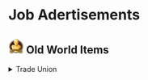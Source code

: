 # Job Adertisements

## <img src="./doc/archeological/icon_museum.png" width="30" /> Old World Items

<details>
  <summary> Trade Union</summary>

- <details>
  <summary> Forestry</summary>

  - <img src="./doc/archeological/icon_journal_archeological.png" width="20" /> "Common/Uncommon/Rare"

    - <img src="./doc/job_adertisements/forestry/icon_worker_104.png" width="20" /> Lumberjack
    - <img src="./doc/job_adertisements/forestry/icon_shepherd_507.png" width="20" /> Poacher
    - <img src="./doc/job_adertisements/forestry/icon_worker_211.png" width="20" /> Burner

    - <img src="./doc/job_adertisements/forestry/icon_farmer_201_b.png" width="20" /> Forester
    - <img src="./doc/job_adertisements/forestry/icon_shepherd_514.png" width="20" /> Trapper
    - <img src="./doc/job_adertisements/forestry/icon_worker_413.png" width="20" /> Joiner
    - <img src="./doc/job_adertisements/forestry/icon_worker_404.png" width="20" /> Kilnkeeper
    - <img src="./doc/job_adertisements/forestry/icon_worker_208.png" width="20" /> Iron Founder
     _____
    - <img src="./doc/job_adertisements/forestry/icon_explorer_716.png" width="20" /> Park Ranger
    - <img src="./doc/job_adertisements/forestry/icon_hunter_native.png" width="20" /> Expert Hunter
     _____

  - <img src="./doc/archeological/icon_journal_archeological.png" width="20" /> "Epic/Legendary"

    - <img src="./doc/job_adertisements/forestry/icon_forester_401.png" width="20" /> Miss Rodriguez
    - <img src="./doc/job_adertisements/forestry/icon_hunter_common.png" width="20" /> Wild Frontiersman Steen
     _____
    - <img src="./doc/job_adertisements/forestry/icon_hunter_300.png" width="20" /> Ursula Green

</details>

</details>
